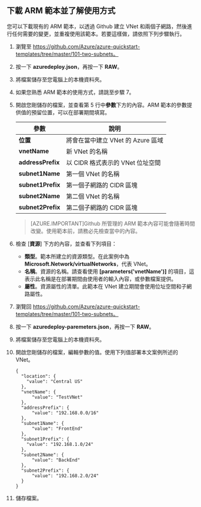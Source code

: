 ## 下載 ARM 範本並了解使用方式

您可以下載現有的 ARM 範本，以透過 Github 建立 VNet 和兩個子網路，然後進行任何需要的變更，並重複使用該範本。若要這樣做，請依照下列步驟執行。

1. 瀏覽至 https://github.com/Azure/azure-quickstart-templates/tree/master/101-two-subnets。
2. 按一下 **azuredeploy.json**，再按一下 **RAW**。
3. 將檔案儲存至您電腦上的本機資料夾。
4. 如果您熟悉 ARM 範本的使用方式，請跳至步驟 7。
5. 開啟您剛儲存的檔案，並查看第 5 行中**參數**下方的內容。ARM 範本的參數提供值的預留位置，可以在部署期間填寫。

	| 參數 | 說明 |
	|---|---|
	| **位置** | 將會在當中建立 VNet 的 Azure 區域 |
	| **vnetName** | 新 VNet 的名稱 |
	| **addressPrefix** | 以 CIDR 格式表示的 VNet 位址空間 |
	| **subnet1Name** | 第一個 VNet 的名稱 |
	| **subnet1Prefix** | 第一個子網路的 CIDR 區塊 |
	| **subnet2Name** | 第二個 VNet 的名稱 |
	| **subnet2Prefix** | 第二個子網路的 CIDR 區塊 |

	>[AZURE.IMPORTANT]Github 所管理的 ARM 範本內容可能會隨著時間改變。使用範本前，請務必先檢查當中的內容。
	
6. 檢查 [**資源**] 下方的內容，並查看下列項目：

	- **類型**。範本所建立的資源類型。在此案例中為 **Microsoft.Network/virtualNetworks**，代表 VNet。
	- **名稱**。資源的名稱。請查看使用 **[parameters('vnetName')]** 的項目，這表示此名稱是在部署期間由使用者的輸入內容，或參數檔案提供。
	- **屬性**。資源屬性的清單。此範本在 VNet 建立期間會使用位址空間和子網路屬性。

7. 瀏覽回 https://github.com/Azure/azure-quickstart-templates/tree/master/101-two-subnets。
8. 按一下 **azuredeploy-paremeters.json**，再按一下 **RAW**。
9. 將檔案儲存至您電腦上的本機資料夾。
10. 開啟您剛儲存的檔案，編輯參數的值。使用下列值部署本文案例所述的 VNet。

		{
		  "location": {
		    "value": "Central US"
		  },
		  "vnetName": {
		      "value": "TestVNet"
		  },
		  "addressPrefix": {
		      "value": "192.168.0.0/16"
		  },
		  "subnet1Name": {
		      "value": "FrontEnd"
		  },
		  "subnet1Prefix": {
		    "value": "192.168.1.0/24"
		  },
		  "subnet2Name": {
		      "value": "BackEnd"
		  },
		  "subnet2Prefix": {
		      "value": "192.168.2.0/24"
		  }
		}

11. 儲存檔案。
  

<!---HONumber=Oct15_HO3-->